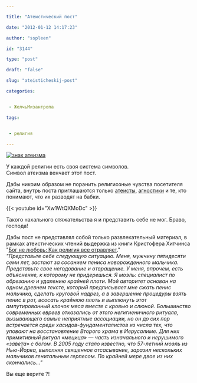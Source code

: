 ```yaml
---

title: "Атеистический пост"

date: "2012-01-12 14:17:23"

author: "sspleen"

id: "3144"

type: "post"

draft: "false"

slug: "ateisticheskij-post"

categories:


 - ЖелчьМизантропа

tags:


 - религия

---
```

[![знак атеизма](/uploads/2012/06/shant-blog-pic.png)](/2012/01/ateisticheskij-post/shant-blog-pic/)  
  
У каждой религии есть своя система символов.  
Символ атеизма венчает этот пост.  
  
Дабы никоим образом не поранить религиозные чувства посетителя сайта, внутрь поста приглашаются только [атеисты](http://ru.wikipedia.org/wiki/%D0%90%D1%82%D0%B5%D0%B8%D0%B7%D0%BC), [агностики](http://ru.wikipedia.org/wiki/%C0%E3%ED%EE%F1%F2%E8%F6%E8%E7%EC) и те, кто понимают, что их разводят на бабки.  
  
{{< youtube id="Xw1WtQXMoDc" >}}  
  
Такого нахального стяжательства я и представить себе не мог. Браво, господа!  
  
Дабы пост не представлял собой только развлекательный материал, в рамках атеистических чтений выдержка из книги Кристофера Хитчинса "[Бог не любовь: Как религия все отравляет](http://lib.rus.ec/b/312556/read#t4)."  
_"Представьте себе следующую ситуацию. Меня, мужчину пятидесяти семи лет, застают за сосанием пениса новорожденного мальчика. Представьте свое негодование и отвращение. У меня, впрочем, есть объяснение, к которому не придерешься. Я моэль: специалист по обрезанию и удалению крайней плоти. Мой авторитет основан на одном древнем тексте, который предписывает мне сжать пенис мальчика, сделать круговой надрез, а в завершение процедуры взять пенис в рот, всосать крайнюю плоть и выплюнуть этот ампутированный клочок мяса вместе с кровью и слюной. Большинство современных евреев отказались от этого негигиеничного ритуала, вызывающего самые неприятные ассоциации, но он до сих пор встречается среди хасидов-фундаменталистов из числа тех, что уповают на восстановление Второго храма в Иерусалиме. Для них примитивный ритуал «мецица» — часть изначального и нерушимого «завета» с богом. В 2005 году стало известно, что 57-летний моэль из Нью-Йорка, выполняя священное отсасывание, заразил нескольких мальчиков генитальным герпесом. По крайней мере двое из них скончались..."_  
  
Вы еще верите ?!